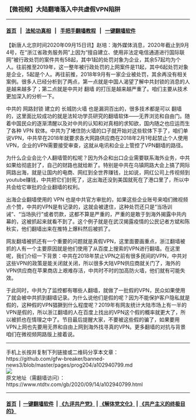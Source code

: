 ### 【微视频】大陆翻墙落入中共虚假VPN陷阱
------------------------

#### [首页](https://github.com/gfw-breaker/banned-news3/blob/master/README.md) &nbsp;&nbsp;|&nbsp;&nbsp; [法轮功真相](https://github.com/begood0513/basic/blob/master/README.md)  &nbsp;&nbsp;|&nbsp;&nbsp; [手把手翻墙教程](https://github.com/gfw-breaker/guides/wiki)  &nbsp;&nbsp;|&nbsp;&nbsp; [一键翻墙软件](https://github.com/gfw-breaker/nogfw/blob/master/README.md)  



<div><div class="post_content" itemprop="articleBody">
 <p>
  【新唐人北京时间2020年09月15日讯】赵培：海外媒体消息，2020年截止到9月4号，在“浙江省政务服务网”上因为“擅自建立、使用非法定电信通道进行国际联网”被行政处罚的案件共有58起，其中1起的处罚对象为企业，其余57起均为个人。往前推至2019年，这一整年被行政处罚的上网案件是11起，其中6起处罚对象是企业，5起是个人。再往前推，2018年9月有一家企业被处罚，其余再没有相关案例。很多人已经分析到了两点，第一点就是中国人渴望了解中共封锁的消息的人是越来越多了；第二点就是中共对
  <ok href="https://www.ntdtv.com/gb/翻墙.htm">
   翻墙
  </ok>
  的打压是越来越严重了。咱们主要从技术更加深入的分析一下。
 </p>
 <p>
  中共的
  <ok href="https://www.ntdtv.com/gb/网路封锁.htm">
   网路封锁
  </ok>
  建立的
  <ok href="https://www.ntdtv.com/gb/长城防火墙.htm">
   长城防火墙
  </ok>
  也是漏洞百出的，很多技术都是可以
  <ok href="https://www.ntdtv.com/gb/翻墙.htm">
   翻墙
  </ok>
  的，这里面比较成功的就是法轮功学员研究的翻墙软体——无界浏览和自由门。随着中国民众的逐渐清醒以及对中共的认知和对真相的求知欲，国内随之也应运而生了各种
  <ok href="https://www.ntdtv.com/gb/vpn.htm">
   VPN
  </ok>
  软体。中共为了堵住防火墙的口子就开始对这些软体下手了，咱们单说VPN，中共早在2018年就要求各大网路供应商在2018年2月1号起禁止个人使用VPN，企业的VPN需要接受审查，这就从电讯和企业上管控了VPN翻墙的路径。
 </p>
 <p>
  为什么企业会比个人翻墙管的松呢？因为外企和出口企业需要联系海外业务，中共如果给彻底封了，自己的财路也就给断了。特别是中共在乌镇网路大会上搞了网际网路出海，就是让国内的电商、网红到全世界赚钱，比如说，网红公司上传视频到youtube赚钱，中共把它们封死了，这出海还没到美国就死在了港口里了，所以中共会给它审批的企业翻墙的权利。
 </p>
 <p>
  出海企业翻墙使用的
  <ok href="https://www.ntdtv.com/gb/vpn.htm">
   VPN
  </ok>
  也是中共官方审批的，如果这些企业账号来咱们微视频点个赞，中共的VPN是有记录的，这就会被逮住，这种处罚还只是“当场训诫”、“当场执行”或者罚款，这都不算是严重的，严重的是敢于到海外揭露中共内幕的，这被抓起来就看不到了。这个例子就是在武汉揭露疫情的公民记者方斌和陈秋实，他们翻墙出来在推特上爆料然后被抓了。
 </p>
 <p>
  网友翻墙被抓还有一个重要的问题就是真假VPN，这里面要画重点，浙江翻墙被抓的人有一个主要原因就是他们使用了从百度上搜索的VPN进行翻墙。在这里呢，我们介绍一下背景：中共在2018年禁止VPN之前有很多民间的VPN，中共对这些VPN的政策是能关闭就关闭，所以很多大陆VPN供应商就关门了，海外的VPN供应商在苹果商店上艰难存活，中共时不时的加高防火墙，他们就有可能失效。
 </p>
 <p>
  于此同时，中共为了监控都有哪些人翻墙，就做了一批假的VPN，民众如果使用了就会被中共抓到翻墙记录。为什么说他们是假的呢？因为不能保护客户隐私就是假的，这种假的VPN猖獗到什么程度呢？2019年有网友统计大陆市场上有一半的VPN是假的，所以浙江翻墙的人在百度上找出的VPN这个假的概率就更大了，所以被抓也在情理之中了。节目最后提醒大家，不要被这些假的骗了，如果要用VPN上网也先要用无界和自由上网到海外找寻真的VPN。更多翻墙的对抗与背景咱们在微视频网路版上接着说。
 </p>
 <div class="single_ad">
 </div>
</div>
</div>
<hr/>
手机上长按并复制下列链接或二维码分享本文章：<br/>
https://github.com/gfw-breaker/banned-news3/blob/master/pages/prog204/a102940799.md <br/>
<a href='https://github.com/gfw-breaker/banned-news3/blob/master/pages/prog204/a102940799.md'><img src='https://github.com/gfw-breaker/banned-news3/blob/master/pages/prog204/a102940799.md.png'/></a> <br/>
原文地址（需翻墙访问）：https://www.ntdtv.com/gb/2020/09/14/a102940799.html


------------------------
#### [首页](https://github.com/gfw-breaker/banned-news3/blob/master/README.md) &nbsp;|&nbsp; [一键翻墙软件](https://github.com/gfw-breaker/nogfw/blob/master/README.md) &nbsp;| [《九评共产党》](https://github.com/gfw-breaker/9ping.md/blob/master/README.md#九评之一评共产党是什么) | [《解体党文化》](https://github.com/gfw-breaker/jtdwh.md/blob/master/README.md) | [《共产主义的终极目的》](https://github.com/gfw-breaker/gczydzjmd.md/blob/master/README.md)


<img src='http://gfw-breaker.win/banned-news3/pages/prog204/a102940799.md' width='0px' height='0px'/>